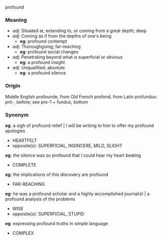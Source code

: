 profound
### Meaning
+ _adj_: Situated at, extending to, or coming from a great depth; deep
+ _adj_: Coming as if from the depths of one's being
    + __eg__: profound contempt
+ _adj_: Thoroughgoing; far-reaching
    + __eg__: profound social changes
+ _adj_: Penetrating beyond what is superficial or obvious
    + __eg__: a profound insight
+ _adj_: Unqualified; absolute
    + __eg__: a profound silence

### Origin

Middle English profounde, from Old French profond, from Latin profundus: prō-, before; see pro-1 + fundus, bottom

### Synonym

__eg__: a sigh of profound relief | I will be writing to him to offer my profound apologies

+ HEARTFELT
+ opposite(s): SUPERFICIAL, INSINCERE, MILD, SLIGHT

__eg__: the silence was so profound that I could hear my heart beating

+ COMPLETE

__eg__: the implications of this discovery are profound

+ FAR-REACHING

__eg__: he was a profound scholar and a highly accomplished journalist | a profound analysis of the problems

+ WISE
+ opposite(s): SUPERFICIAL, STUPID

__eg__: expressing profound truths in simple language

+ COMPLEX


